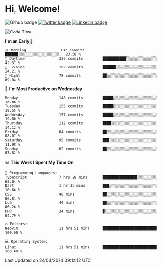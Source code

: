   # Hi, Welcome!
  ![Github badge](https://img.shields.io/github/followers/kraken-afk.svg?style=social&label=Follow&maxAge=2592000)
  [![Twitter badge](https://img.shields.io/badge/-Twitter-00acee?style=flat-square&logo=Twitter&logoColor=white)](https://twitter.com/trshppl)
  [![Linkedin badge](https://img.shields.io/badge/LinkedIn-0077B5?style=flat-square&logo=linkedin&logoColor=white)](https://www.linkedin.com/in/noveanrer)
<!--START_SECTION:waka-->
![Code Time](http://img.shields.io/badge/Code%20Time-159%20hrs%2056%20mins-blue)

**I'm an Early 🐤** 

```text
🌞 Morning                187 commits         ██████░░░░░░░░░░░░░░░░░░░   23.58 % 
🌆 Daytime                336 commits         ███████████░░░░░░░░░░░░░░   42.37 % 
🌃 Evening                192 commits         ██████░░░░░░░░░░░░░░░░░░░   24.21 % 
🌙 Night                  78 commits          ██░░░░░░░░░░░░░░░░░░░░░░░   09.84 % 
```
📅 **I'm Most Productive on Wednesday** 

```text
Monday                   148 commits         █████░░░░░░░░░░░░░░░░░░░░   18.66 % 
Tuesday                  155 commits         █████░░░░░░░░░░░░░░░░░░░░   19.55 % 
Wednesday                157 commits         █████░░░░░░░░░░░░░░░░░░░░   19.80 % 
Thursday                 112 commits         ████░░░░░░░░░░░░░░░░░░░░░   14.12 % 
Friday                   64 commits          ██░░░░░░░░░░░░░░░░░░░░░░░   08.07 % 
Saturday                 95 commits          ███░░░░░░░░░░░░░░░░░░░░░░   11.98 % 
Sunday                   62 commits          ██░░░░░░░░░░░░░░░░░░░░░░░   07.82 % 
```


📊 **This Week I Spent My Time On** 

```text
💬 Programming Languages: 
TypeScript               7 hrs 28 mins       ████████████████░░░░░░░░░   63.04 % 
Dart                     1 hr 15 mins        ███░░░░░░░░░░░░░░░░░░░░░░   10.66 % 
CSS                      48 mins             ██░░░░░░░░░░░░░░░░░░░░░░░   06.81 % 
Lua                      44 mins             ██░░░░░░░░░░░░░░░░░░░░░░░   06.26 % 
PHP                      34 mins             █░░░░░░░░░░░░░░░░░░░░░░░░   04.79 % 

🔥 Editors: 
Neovim                   11 hrs 51 mins      █████████████████████████   100.00 % 

💻 Operating System: 
Linux                    11 hrs 51 mins      █████████████████████████   100.00 % 
```


 Last Updated on 24/04/2024 09:12:12 UTC
<!--END_SECTION:waka-->